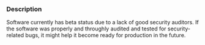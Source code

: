 ### Description
Software currently has beta status due to a lack of good security auditors. If the software was properly and throughly audited and tested for security-related bugs, it might help it become ready for production in the future.